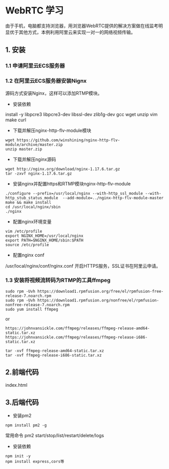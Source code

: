 # WebRTC 学习

由于手机，电脑都支持浏览器，用浏览器WebRTC提供的解决方案做在线监考明显优于其他方式，本例利用阿里云来实现一对一的网络视频传输。

## 1. 安装

### 1.1 申请阿里云ECS服务器

### 1.2 在阿里云ECS服务器安装Nignx

源码方式安装Nginx，这样可以添加RTMP模块。

* 安装依赖

install -y libpcre3 libpcre3-dev libssl-dev zlib1g-dev gcc wget unzip vim make curl

* 下载并解压nginx-http-flv-module模块
```
wget https://github.com/winshining/nginx-http-flv-module/archive/master.zip
unzip master.zip
```

* 下载并解压nginx源码
```
wget http://nginx.org/download/nginx-1.17.6.tar.gz
tar -zxvf nginx-1.17.6.tar.gz
```

* 安装nginx并配置https和RTMP模块nginx-http-flv-module
```
./configure --prefix=/usr/local/nginx --with-http_ssl_module --with-http_stub_status_module  --add-module=../nginx-http-flv-module-master
make && make install
cd /usr/local/nginx/sbin
./nginx
```

* 配置nginx环境变量
```
vim /etc/profile
export NGINX_HOME=/usr/local/nginx
export PATH=$NGINX_HOME/sbin:$PATH
source /etc/profile
```

* 配置nginx conf

/usr/local/nginx/conf/nginx.conf 开启HTTPS服务，SSL证书在阿里云申请。

### 1.3 安装将视频流转码为RTMP的工具ffmpeg
```
sudo rpm -Uvh https://download1.rpmfusion.org/free/el/rpmfusion-free-release-7.noarch.rpm
sudo rpm -Uvh https://download1.rpmfusion.org/nonfree/el/rpmfusion-nonfree-release-7.noarch.rpm
sudo yum install ffmpeg
```

or 
```
https://johnvansickle.com/ffmpeg/releases/ffmpeg-release-amd64-static.tar.xz 
https://johnvansickle.com/ffmpeg/releases/ffmpeg-release-i686-static.tar.xz

tar -xvf ffmpeg-release-amd64-static.tar.xz
tar -xvf ffmpeg-release-i686-static.tar.xz
```

## 2.前端代码

index.html

## 3.后端代码

* 安装pm2
```
npm install pm2 -g
```
常用命令 pm2 start/stop/list/restart/delete/logs

* 安装依赖
```
npm init -y
npm install express,cors等
```